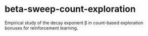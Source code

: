 # beta-sweep-count-exploration
Empirical study of the decay exponent β in count-based exploration bonuses for reinforcement learning.
